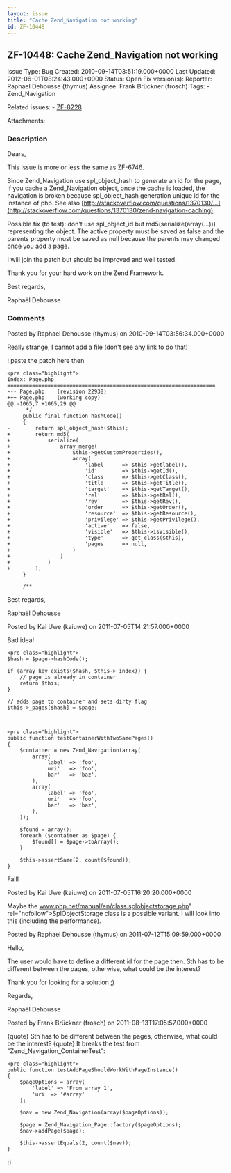 ```yaml
---
layout: issue
title: "Cache Zend_Navigation not working"
id: ZF-10448
---
```


ZF-10448: Cache Zend\_Navigation not working
--------------------------------------------

 Issue Type: Bug Created: 2010-09-14T03:51:19.000+0000 Last Updated: 2012-06-01T08:24:43.000+0000 Status: Open Fix version(s): 
 Reporter:  Raphael Dehousse (thymus)  Assignee:  Frank Brückner (frosch)  Tags: - Zend\_Navigation
 
 Related issues: - [ZF-8228](/issues/browse/ZF-8228)
 
 Attachments: 
### Description

Dears,

This issue is more or less the same as ZF-6746.

Since Zend\_Navigation use spl\_object\_hash to generate an id for the page, if you cache a Zend\_Navigation object, once the cache is loaded, the navigation is broken because spl\_object\_hash generation unique id for the instance of php. See also [http://stackoverflow.com/questions/1370130/…](http://stackoverflow.com/questions/1370130/zend-navigation-caching)

Possible fix (to test): don't use spl\_object\_id but md5(serialize(array(...))) representing the object. The active property must be saved as false and the parents property must be saved as null because the parents may changed once you add a page.

I will join the patch but should be improved and well tested.

Thank you for your hard work on the Zend Framework.

Best regards,

Raphaël Dehousse

 

 

### Comments

Posted by Raphael Dehousse (thymus) on 2010-09-14T03:56:34.000+0000

Really strange, I cannot add a file (don't see any link to do that)

I paste the patch here then

 
    <pre class="highlight">
    Index: Page.php
    ===================================================================
    --- Page.php    (revision 22938)
    +++ Page.php    (working copy)
    @@ -1065,7 +1065,29 @@
          */
         public final function hashCode()
         {
    -        return spl_object_hash($this);
    +        return md5(
    +            serialize(
    +                array_merge(
    +                    $this->getCustomProperties(),
    +                    array(
    +                        'label'     => $this->getlabel(),
    +                        'id'        => $this->getId(),
    +                        'class'     => $this->getClass(),
    +                        'title'     => $this->getTitle(),
    +                        'target'    => $this->getTarget(),
    +                        'rel'       => $this->getRel(),
    +                        'rev'       => $this->getRev(),
    +                        'order'     => $this->getOrder(),
    +                        'resource'  => $this->getResource(),
    +                        'privilege' => $this->getPrivilege(),
    +                        'active'    => false,
    +                        'visible'   => $this->isVisible(),
    +                        'type'      => get_class($this),
    +                        'pages'     => null,
    +                    )
    +                )
    +            )
    +        );
         }
     
         /**
    


Best regards,

Raphaël Dehousse

 

 

Posted by Kai Uwe (kaiuwe) on 2011-07-05T14:21:57.000+0000

Bad idea!

 
    <pre class="highlight">
    $hash = $page->hashCode();
    
    if (array_key_exists($hash, $this->_index)) {
        // page is already in container
        return $this;
    }
    
    // adds page to container and sets dirty flag
    $this->_pages[$hash] = $page;


 
    <pre class="highlight">
    public function testContainerWithTwoSamePages()
    {
        $container = new Zend_Navigation(array(
            array(
                'label' => 'foo',
                'uri'   => 'foo',
                'bar'   => 'baz',
            ),
            array(
                'label' => 'foo',
                'uri'   => 'foo',
                'bar'   => 'baz',
            ),
        ));
    
        $found = array();
        foreach ($container as $page) {
            $found[] = $page->toArray();
        }
    
        $this->assertSame(2, count($found));
    }


Fail!

 

 

Posted by Kai Uwe (kaiuwe) on 2011-07-05T16:20:20.000+0000

Maybe the <a href="">www.php.net/manual/en/class.splobjectstorage.php</a>" rel="nofollow">SplObjectStorage class is a possible variant. I will look into this (including the performance).

 

 

Posted by Raphael Dehousse (thymus) on 2011-07-12T15:09:59.000+0000

Hello,

The user would have to define a different id for the page then. Sth has to be different between the pages, otherwise, what could be the interest?

Thank you for looking for a solution ;)

Regards,

Raphaël Dehousse

 

 

Posted by Frank Brückner (frosch) on 2011-08-13T17:05:57.000+0000

{quote} Sth has to be different between the pages, otherwise, what could be the interest? {quote} It breaks the test from "Zend\_Navigation\_ContainerTest":

 
    <pre class="highlight">
    public function testAddPageShouldWorkWithPageInstance()
    {
        $pageOptions = array(
            'label' => 'From array 1',
            'uri' => '#array'
        );
    
        $nav = new Zend_Navigation(array($pageOptions));
    
        $page = Zend_Navigation_Page::factory($pageOptions);
        $nav->addPage($page);
    
        $this->assertEquals(2, count($nav));
    }


;)

 

 